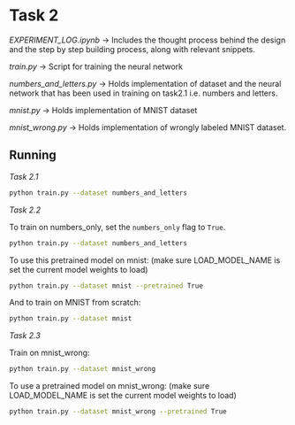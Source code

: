# Task 2

*EXPERIMENT_LOG.ipynb* -> Includes the thought process behind the design and the step by step building process, along with relevant snippets.

*train.py* -> Script for training the neural network

*numbers_and_letters.py* -> Holds implementation of dataset and the neural network that has been used in training on task2.1 i.e. numbers and letters.

*mnist.py* -> Holds implementation of MNIST dataset 

*mnist_wrong.py* -> Holds implementation of wrongly labeled MNIST dataset.

## Running

*Task 2.1*
``` sh
python train.py --dataset numbers_and_letters
```

*Task 2.2*

To train on numbers_only, set the `numbers_only` flag to `True`.

``` sh
python train.py --dataset numbers_and_letters 
```

To use this pretrained model on mnist: (make sure LOAD_MODEL_NAME is set the current model weights to load)

``` sh
python train.py --dataset mnist --pretrained True
```

And to train on MNIST from scratch:

``` sh
python train.py --dataset mnist
```

*Task 2.3*

Train on mnist_wrong:

``` sh
python train.py --dataset mnist_wrong
```

To use a pretrained model on mnist_wrong: (make sure LOAD_MODEL_NAME is set the current model weights to load)

``` sh
python train.py --dataset mnist_wrong --pretrained True
```
